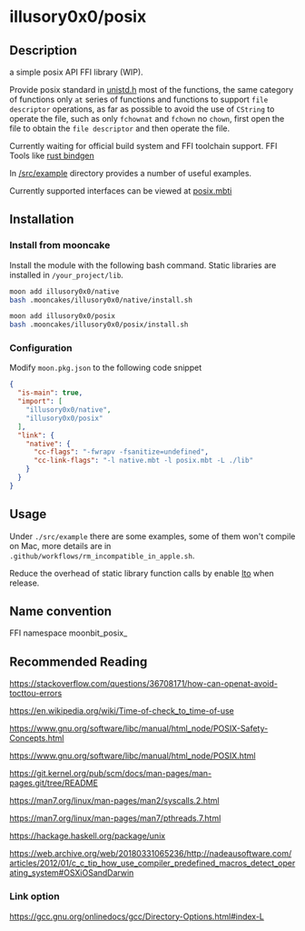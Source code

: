 # illusory0x0/posix

## Description

a simple posix API FFI library (WIP).

Provide posix standard in [unistd.h](https://www.man7.org/linux/man-pages/man0/unistd.h.0p.html) most of the functions, the same category of functions only `at` series of functions and functions to support `file descriptor` operations, as far as possible to avoid the use of `CString` to operate the file, such as only `fchownat` and `fchown` no `chown`, first open the file to obtain the `file descriptor` and then operate the file.

Currently waiting for official build system and FFI toolchain support. FFI Tools like [rust bindgen](https://github.com/rust-lang/rust-bindgen)

In [/src/example](https://github.com/moonbit-community/posix/tree/master/src/examples) directory provides a number of useful examples.

Currently supported interfaces can be viewed at [posix.mbti](https://github.com/moonbit-community/posix/blob/master/src/posix.mbti)


## Installation

### Install from mooncake

Install the module with the following bash command.
Static libraries are installed in `/your_project/lib`.

```bash
moon add illusory0x0/native
bash .mooncakes/illusory0x0/native/install.sh

moon add illusory0x0/posix
bash .mooncakes/illusory0x0/posix/install.sh
```

### Configuration

Modify `moon.pkg.json` to the following code snippet

```json
{
  "is-main": true,
  "import": [
    "illusory0x0/native",
    "illusory0x0/posix"
  ],
  "link": {
    "native": {
      "cc-flags": "-fwrapv -fsanitize=undefined",
      "cc-link-flags": "-l native.mbt -l posix.mbt -L ./lib"
    }
  }
}
```

## Usage 

Under `./src/example` there are some examples, some of them won't compile on Mac, more details are in `.github/workflows/rm_incompatible_in_apple.sh`.

Reduce the overhead of static library function calls by enable [lto](https://gcc.gnu.org/onlinedocs/gccint/LTO-Overview.html) when release.


## Name convention

FFI namespace moonbit_posix_

## Recommended Reading

https://stackoverflow.com/questions/36708171/how-can-openat-avoid-tocttou-errors

https://en.wikipedia.org/wiki/Time-of-check_to_time-of-use

https://www.gnu.org/software/libc/manual/html_node/POSIX-Safety-Concepts.html

https://www.gnu.org/software/libc/manual/html_node/POSIX.html

https://git.kernel.org/pub/scm/docs/man-pages/man-pages.git/tree/README

https://man7.org/linux/man-pages/man2/syscalls.2.html

https://man7.org/linux/man-pages/man7/pthreads.7.html

https://hackage.haskell.org/package/unix

https://web.archive.org/web/20180331065236/http://nadeausoftware.com/articles/2012/01/c_c_tip_how_use_compiler_predefined_macros_detect_operating_system#OSXiOSandDarwin

### Link option 

https://gcc.gnu.org/onlinedocs/gcc/Directory-Options.html#index-L
